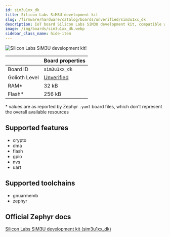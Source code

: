 ```yaml
---
id: sim3u1xx_dk
title: Silicon Labs SiM3U development kit
slug: /firmware/hardware/catalog/boards/unverified/sim3u1xx_dk
description: IoT board Silicon Labs SiM3U development kit, compatible with Golioth at unverified level.
image: /img/boards/sim3u1xx_dk.webp
sidebar_class_name: hide-item
---
```


[//]: # (This is an auto-generated file, do not edit! Changes to it will be lost upon re-generation)

![Silicon Labs SiM3U development kit!](/img/boards/sim3u1xx_dk.webp "Silicon Labs SiM3U development kit")

|                | Board properties     |
| -------------  | -------------------- |
| Board ID       | `sim3u1xx_dk` |
| Golioth Level  | [Unverified](/firmware/hardware#unverified-boards) |
| RAM*           | 32 kB |
| Flash*         | 256 kB |

\* values are as reported by Zephyr `.yaml` board files, which don't represent the overall available resources



## Supported features

* crypto
* dma
* flash
* gpio
* nvs
* uart

## Supported toolchains

* gnuarmemb
* zephyr

## Official Zephyr docs

[Silicon Labs SiM3U development kit (sim3u1xx_dk)](https://docs.zephyrproject.org/latest/boards/silabs/dev_kits/sim3u1xx_dk/doc/index.html)
